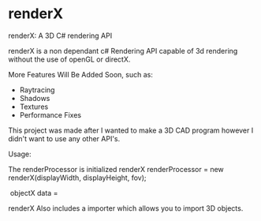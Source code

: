 # renderX

renderX: A 3D C# rendering API

renderX is a non dependant c# Rendering API capable of 3d rendering without the use of openGL or directX.

More Features Will Be Added Soon, such as: 
  - Raytracing
  - Shadows
  - Textures
  - Performance Fixes

This project was made after I wanted to make a 3D CAD program however I didn't want to use any other API's.

Usage:

The renderProcessor is initialized
  renderX renderProcessor = new renderX(displayWidth, displayHeight, fov); 
  
  
  objectX data = 


renderX Also includes a importer which allows you to import 3D objects.
